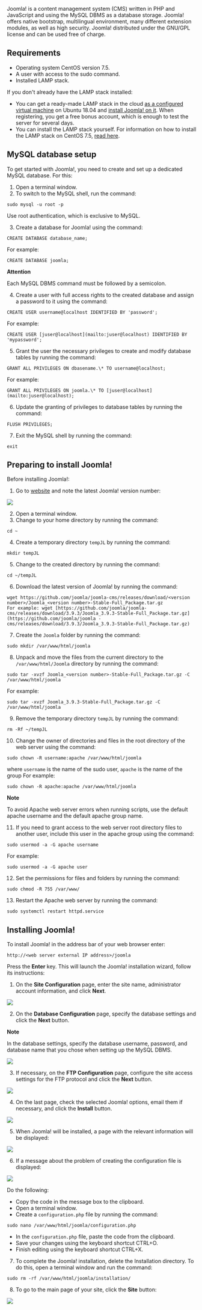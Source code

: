Joomla! is a content management system (CMS) written in PHP and JavaScript and using the MySQL DBMS as a database storage. Joomla! offers native bootstrap, multilingual environment, many different extension modules, as well as high security. Joomla! distributed under the GNU/GPL license and can be used free of charge.

## Requirements

- Operating system CentOS version 7.5.
- A user with access to the sudo command.
- Installed LAMP stack.

If you don't already have the LAMP stack installed:

- You can get a ready-made LAMP stack in the cloud [as a configured virtual machine](https://mcs.mail.ru/app/services/marketplace/) on Ubuntu 18.04 and [install Joomla! on it](/en/additionals/cases/cases-joomla/case-joomla-u18). When registering, you get a free bonus account, which is enough to test the server for several days.
- You can install the LAMP stack yourself. For information on how to install the LAMP stack on CentOS 7.5, [read here](/en/additionals/cases/cases-lamp/lamp-cos-75).

## MySQL database setup

To get started with Joomla!, you need to create and set up a dedicated MySQL database. For this:

1. Open a terminal window.
2. To switch to the MySQL shell, run the command:

```
sudo mysql -u root -p
```

Use root authentication, which is exclusive to MySQL.

3. Create a database for Joomla! using the command:

```
CREATE DATABASE database_name;
```

For example:

```
CREATE DATABASE joomla;
```

<warn>

**Attention**

Each MySQL DBMS command must be followed by a semicolon.

</warn>

4. Create a user with full access rights to the created database and assign a password to it using the command:

```
CREATE USER username@localhost IDENTIFIED BY 'password';
```

For example:

```
CREATE USER [juser@localhost](mailto:juser@localhost) IDENTIFIED BY 'mypassword';
```

5. Grant the user the necessary privileges to create and modify database tables by running the command:

```
GRANT ALL PRIVILEGES ON dbasename.\* TO username@localhost;
```

For example:

```
GRANT ALL PRIVILEGES ON joomla.\* TO [juser@localhost](mailto:juser@localhost);
```

6. Update the granting of privileges to database tables by running the command:

```
FLUSH PRIVILEGES;
```

7. Exit the MySQL shell by running the command:

```
exit
```

## Preparing to install Joomla!

Before installing Joomla!:

1. Go to [website](https://github.com/joomla/joomla-cms/releases) and note the latest Joomla! version number:

![](./assets/1553373673333-1553373673333.png)

2. Open a terminal window.
3. Change to your home directory by running the command:

```
cd ~
```

4. Create a temporary directory `tempJL` by running the command:

```
mkdir tempJL
```

5. Change to the created directory by running the command:

```
cd ~/tempJL
```

6. Download the latest version of Joomla! by running the command:

```
wget https://github.com/joomla/joomla-cms/releases/download/<version number>/Joomla_<version number>-Stable-Full_Package.tar.gz
For example: wget [https://github.com/joomla/joomla-cms/releases/download/3.9.3/Joomla_3.9.3-Stable-Full_Package.tar.gz](https://github.com/joomla/joomla -cms/releases/download/3.9.3/Joomla_3.9.3-Stable-Full_Package.tar.gz)
```

7. Create the `Joomla` folder by running the command:

```
sudo mkdir /var/www/html/joomla
```

8. Unpack and move the files from the current directory to the `/var/www/html/Joomla` directory by running the command:

```
sudo tar -xvzf Joomla_<version number>-Stable-Full_Package.tar.gz -C /var/www/html/joomla
```

For example:

```
sudo tar -xvzf Joomla_3.9.3-Stable-Full_Package.tar.gz -C /var/www/html/joomla
```

9. Remove the temporary directory `tempJL` by running the command:

```
rm -Rf ~/tempJL
```

10. Change the owner of directories and files in the root directory of the web server using the command:

```
sudo chown -R username:apache /var/www/html/joomla
```

where `username` is the name of the sudo user, `apache` is the name of the group
For example:

```
sudo chown -R apache:apache /var/www/html/joomla
```

<info>

**Note**

To avoid Apache web server errors when running scripts, use the default apache username and the default apache group name.

</info>

11. If you need to grant access to the web server root directory files to another user, include this user in the apache group using the command:

```
sudo usermod -a -G apache username
```

For example:

```
sudo usermod -a -G apache user
```

12. Set the permissions for files and folders by running the command:

```
sudo chmod -R 755 /var/www/
```

13. Restart the Apache web server by running the command:

```
sudo systemctl restart httpd.service
```

## Installing Joomla!

To install Joomla! in the address bar of your web browser enter:

```
http://<web server external IP address>/joomla
```

Press the **Enter** key. This will launch the Joomla! installation wizard, follow its instructions:

1. On the **Site Configuration** page, enter the site name, administrator account information, and click **Next**.

**![](./assets/1556226179680-1556226179680.png)**

2. On the **Database Configuration** page, specify the database settings and click the **Next** button.

<info>

**Note**

In the database settings, specify the database username, password, and database name that you chose when setting up the MySQL DBMS.

</info>

**![](./assets/1559854618176-1559854618176.jpeg)**

3. If necessary, on the **FTP Configuration** page, configure the site access settings for the FTP protocol and click the **Next** button.

**![](./assets/1559854645953-1559854645953.jpeg)**

4. On the last page, check the selected Joomla! options, email them if necessary, and click the **Install** button.

**![](./assets/1556226327302-1556226327302.png)**

5. When Joomla! will be installed, a page with the relevant information will be displayed:

![](./assets/1553375460786-1553375460786.png)

6. If a message about the problem of creating the configuration file is displayed:

**![](./assets/1556227255049-1556227255049.png)**

Do the following:

- Copy the code in the message box to the clipboard.
- Open a terminal window.
- Create a `configuration.php` file by running the command:

```
sudo nano /var/www/html/joomla/configuration.php
```

- In the `configuration.php` file, paste the code from the clipboard.
- Save your changes using the keyboard shortcut CTRL+O.
- Finish editing using the keyboard shortcut CTRL+X.

7. To complete the Joomla! installation, delete the Installation directory. To do this, open a terminal window and run the command:

```
sudo rm -rf /var/www/html/joomla/installation/
```

8. To go to the main page of your site, click the **Site** button:

**![](./assets/1553375486854-1553375486854.png)**
